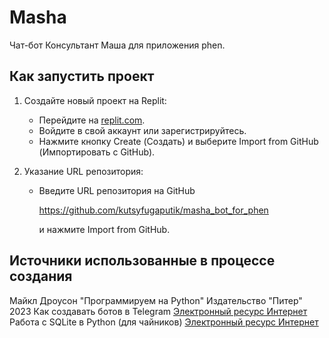 # Masha
Чат-бот Консультант Маша для приложения phen.
## Как запустить проект

1. Создайте новый проект на Replit:
   - Перейдите на [replit.com](https://replit.com).
   - Войдите в свой аккаунт или зарегистрируйтесь.
   - Нажмите кнопку Create (Создать) и выберите Import from GitHub (Импортировать с GitHub).

2. Указание URL репозитория:
   - Введите URL репозитория на GitHub
     
     https://github.com/kutsyfugaputik/masha_bot_for_phen
   
     и нажмите Import from GitHub.

  ## Источники использованные в процессе создания
  Майкл Дроусон "Программируем на Python" Издательство "Питер" 2023
  Как создавать ботов в Telegram [Электронный ресурс Интернет](https://habr.com/ru/articles/262247/) 
  Работа с SQLite в Python (для чайников) [Электронный ресурс Интернет]( https://habr.com/ru/articles/754400/)
